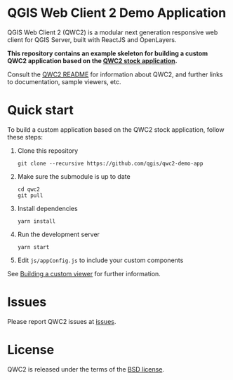 QGIS Web Client 2 Demo Application
==================================

QGIS Web Client 2 (QWC2) is a modular next generation responsive web client for QGIS Server, built with ReactJS and OpenLayers.

**This repository contains an example skeleton for building a custom QWC2 application based on the [QWC2 stock application](https://github.com/qgis/qwc2).**

Consult the [QWC2 README](https://github.com/qgis/qwc2/blob/master/README.md) for information about QWC2, and further links to documentation, sample viewers, etc.

# Quick start

To build a custom application based on the QWC2 stock application, follow these steps:

1. Clone this repository

       git clone --recursive https://github.com/qgis/qwc2-demo-app

2. Make sure the submodule is up to date

       cd qwc2
       git pull

3. Install dependencies

       yarn install

5. Run the development server

       yarn start

6. Edit `js/appConfig.js` to include your custom components

See [Building a custom viewer](https://qwc-services.github.io/master/configuration/ViewerConfiguration/#building-a-custom-viewer) for further information.

# Issues

Please report QWC2 issues at [issues](https://github.com/qgis/qwc2/issues).

# License

QWC2 is released under the terms of the [BSD license](https://github.com/qgis/qwc2-demo-app/blob/master/LICENSE).
